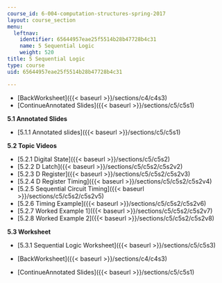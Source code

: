 ```yaml
---
course_id: 6-004-computation-structures-spring-2017
layout: course_section
menu:
  leftnav:
    identifier: 65644957eae25f5514b28b47728b4c31
    name: 5 Sequential Logic
    weight: 520
title: 5 Sequential Logic
type: course
uid: 65644957eae25f5514b28b47728b4c31

---
```


*   [BackWorksheet]({{< baseurl >}}/sections/c4/c4s3)
*   [ContinueAnnotated Slides]({{< baseurl >}}/sections/c5/c5s1)

**5.1 Annotated Slides**

*   [5.1.1 Annotated slides]({{< baseurl >}}/sections/c5/c5s1)

**5.2 Topic Videos**

*   [5.2.1 Digital State]({{< baseurl >}}/sections/c5/c5s2)
*   [5.2.2 D Latch]({{< baseurl >}}/sections/c5/c5s2/c5s2v2)
*   [5.2.3 D Register]({{< baseurl >}}/sections/c5/c5s2/c5s2v3)
*   [5.2.4 D Register Timing]({{< baseurl >}}/sections/c5/c5s2/c5s2v4)
*   [5.2.5 Sequential Circuit Timing]({{< baseurl >}}/sections/c5/c5s2/c5s2v5)
*   [5.2.6 Timing Example]({{< baseurl >}}/sections/c5/c5s2/c5s2v6)
*   [5.2.7 Worked Example 1]({{< baseurl >}}/sections/c5/c5s2/c5s2v7)
*   [5.2.8 Worked Example 2]({{< baseurl >}}/sections/c5/c5s2/c5s2v8)

**5.3 Worksheet**

*   [5.3.1 Sequential Logic Worksheet]({{< baseurl >}}/sections/c5/c5s3)

*   [BackWorksheet]({{< baseurl >}}/sections/c4/c4s3)
*   [ContinueAnnotated Slides]({{< baseurl >}}/sections/c5/c5s1)